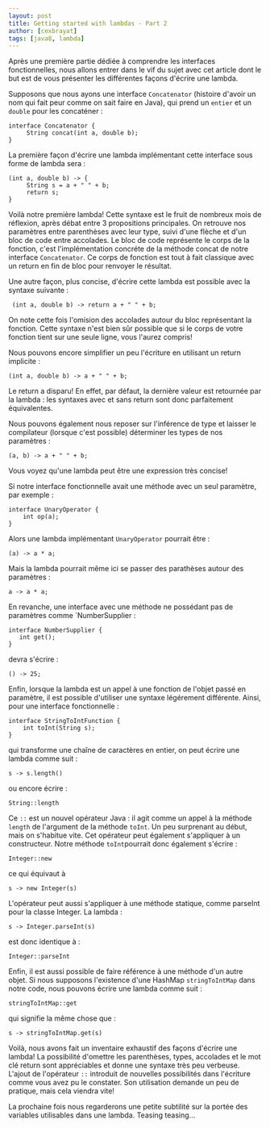 ```yaml
---
layout: post
title: Getting started with lambdas - Part 2
author: [cexbrayat]
tags: [java8, lambda]
---
```


Après une première partie dédiée à comprendre les interfaces fonctionnelles, nous allons entrer dans le vif du sujet avec cet article dont le but est de vous présenter les différentes façons d'écrire une lambda.

Supposons que nous ayons une interface `Concatenator` (histoire d'avoir un nom qui fait peur comme on sait faire en Java), qui prend un `entier` et un `double` pour les concaténer :

    interface Concatenator {
         String concat(int a, double b);                    
    }

La première façon d'écrire une lambda implémentant cette interface sous forme de lambda sera :

    (int a, double b) -> { 
         String s = a + " " + b; 
         return s;
    }

Voilà notre première lambda!
Cette syntaxe est le fruit de nombreux mois de réflexion, après débat entre 3 propositions principales. On retrouve nos paramètres entre parenthèses avec leur type, suivi d'une flèche et d'un bloc de code entre accolades. Le bloc de code représente le corps de la fonction, c'est l'implémentation concréte de la méthode concat de notre interface `Concatenator`. Ce corps de fonction est tout à fait classique avec un return en fin de bloc pour renvoyer le résultat.

Une autre façon, plus concise, d'écrire cette lambda est possible avec la syntaxe suivante :

     (int a, double b) -> return a + " " + b;

On note cette fois l'omision des accolades autour du bloc représentant la fonction. Cette syntaxe n'est bien sûr possible que si le corps de votre fonction tient sur une seule ligne, vous l'aurez compris!

Nous pouvons encore simplifier un peu l'écriture en utilisant un return implicite :

    (int a, double b) -> a + " " + b;

Le return a disparu! En effet, par défaut, la dernière valeur est retournée par la lambda : les syntaxes avec et sans return sont donc parfaitement équivalentes.

Nous pouvons également nous reposer sur l'inférence de type et laisser le compilateur (lorsque c'est possible) déterminer les types de nos paramètres :

    (a, b) -> a + " " + b;


Vous voyez qu'une lambda peut être une expression très concise!

Si notre interface fonctionnelle avait une méthode avec un seul paramètre, par exemple :

    interface UnaryOperator {
        int op(a);
    }	

Alors une lambda implémentant `UnaryOperator` pourrait être : 

    (a) -> a * a;

Mais la lambda pourrait même ici se passer des parathèses autour des paramètres :

    a -> a * a;

En revanche, une interface avec une méthode ne possédant pas de paramètres comme `NumberSupplier :

    interface NumberSupplier { 
       int get();
    }

devra s'écrire :

    () -> 25;

Enfin, lorsque la lambda est un appel à une fonction de l'objet passé en paramètre, il est possible d'utiliser une syntaxe légérement différente. Ainsi, pour une interface fonctionnelle : 

    interface StringToIntFunction {                        
        int toInt(String s);
    }

qui transforme une chaîne de caractères en entier, on peut écrire une lambda comme suit :

    s -> s.length()

ou encore écrire :

    String::length

Ce `::` est un nouvel opérateur Java : il agit comme un appel à la méthode `length` de l'argument de la méthode `toInt`. Un peu surprenant au début, mais on s'habitue vite. Cet opérateur peut également s'appliquer à un constructeur. Notre méthode `toInt`pourrait donc également s'écrire :

    Integer::new

ce qui équivaut à 

    s -> new Integer(s)

L'opérateur peut aussi s'appliquer à une méthode statique, comme parseInt pour la classe Integer. La lambda :

    s -> Integer.parseInt(s)
   
est donc identique à :

    Integer::parseInt

Enfin, il est aussi possible de faire référence à une méthode d'un autre objet. Si nous supposons l'existence d'une HashMap `stringToIntMap` dans notre code, nous pouvons écrire une lambda comme suit :

    stringToIntMap::get

qui signifie la même chose que :

    s -> stringToIntMap.get(s)
 
Voilà, nous avons fait un inventaire exhaustif des façons d'écrire une lambda! La possibilité d'omettre les parenthèses, types, accolades et le mot clé return sont appréciables et donne une syntaxe très peu verbeuse. L'ajout de l'opérateur `::` introduit de nouvelles possibilités dans l'écriture comme vous avez pu le constater. Son utilisation demande un peu de pratique, mais cela viendra vite!

La prochaine fois nous regarderons une petite subtilité sur la portée des variables utilisables dans une lambda. Teasing teasing...